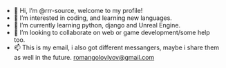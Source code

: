 - 👋 Hi, I’m @rrr-source, welcome to my profile!
- 👀 I’m interested in coding, and learning new languages.
- 🌱 I’m currently learning python, django and Unreal Engine.
- 💞️ I’m looking to collaborate on web or game development/some help too.
- 📫 This is my email, i also got different messangers, maybe i share them as well in the future.
romangolovlyov@gmail.com
<!---
rrr-source/rrr-source is a ✨ special ✨ repository because its `README.md` (this file) appears on your GitHub profile.
You can click the Preview link to take a look at your changes.
--->
